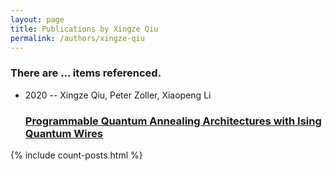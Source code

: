 ```yaml
---
layout: page
title: Publications by Xingze Qiu
permalink: /authors/xingze-qiu
---
```


<h3 id="number-posts">There are ... items referenced.</h3>
<ul class="post-list">
<li><span class='post-meta'>2020 -- Xingze Qiu, Peter Zoller, Xiaopeng Li</span><h3><a class='post-link' href="{{ site.baseurl }}/programmable-quantum-annealing-architectures-with-ising-quantum-wires">Programmable Quantum Annealing Architectures with Ising Quantum Wires</a></h3></li>

</ul>
{% include count-posts.html %}
